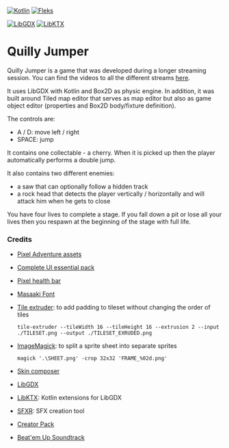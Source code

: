 [![Kotlin](https://img.shields.io/badge/Kotlin-1.9.23-red.svg)](http://kotlinlang.org/)
[![Fleks](https://img.shields.io/badge/Fleks-2.7--SNAPSHOT-purple.svg)](http://kotlinlang.org/)

[![LibGDX](https://img.shields.io/badge/LibGDX-1.12.1-green.svg)](http://kotlinlang.org/)
[![LibKTX](https://img.shields.io/badge/LibKTX-1.12.1--SNAPSHOT-blue.svg)](http://kotlinlang.org/)


# Quilly Jumper

Quilly Jumper is a game that was developed during a longer streaming session.
You can find the videos to all the different streams [here](https://www.youtube.com/watch?v=quIHNm4r1iI&list=PLTKHCDn5RKK8_Gjw8nh7RN7JVCISvV4sc).

It uses LibGDX with Kotlin and Box2D as physic engine. In addition, it was built around
Tiled map editor that serves as map editor but also as game object editor (properties and Box2D body/fixture definition).

The controls are:
- A / D: move left / right
- SPACE: jump

It contains one collectable - a cherry. When it is picked up then the player automatically performs a double jump.

It also contains two different enemies:
- a saw that can optionally follow a hidden track
- a rock head that detects the player vertically / horizontally and will attack him when he gets to close

You have four lives to complete a stage. If you fall down a pit or lose all your lives then you respawn at the beginning
of the stage with full life.

### Credits

- [Pixel Adventure assets](https://pixelfrog-assets.itch.io/pixel-adventure-1)
- [Complete UI essential pack](https://crusenho.itch.io/complete-ui-essential-pack)
- [Pixel health bar](https://bdragon1727.itch.io/basic-pixel-health-bar-and-scroll-bar)
- [Masaaki Font](https://www.1001freefonts.com/masaaki.font)
- [Tile extruder](https://github.com/sporadic-labs/tile-extruder): to add padding to tileset without changing the order
  of tiles

  ```tile-extruder --tileWidth 16 --tileHeight 16 --extrusion 2 --input ./TILESET.png --output ./TILESET_EXRUDED.png```
- [ImageMagick](https://imagemagick.org/index.php): to split a sprite sheet into separate sprites

   ```magick '.\SHEET.png' -crop 32x32 'FRAME_%02d.png'```
- [Skin composer](https://github.com/raeleus/skin-composer)
- [LibGDX](https://github.com/libgdx/libgdx)
- [LibKTX](https://github.com/libktx/ktx): Kotlin extensions for LibGDX
- [SFXR](https://sfxr.me/): SFX creation tool
- [Creator Pack](https://jonathan-so.itch.io/creatorpack)
- [Beat'em Up Soundtrack](https://wyver9.itch.io/8-bit-beatem-up-soundtrack)

